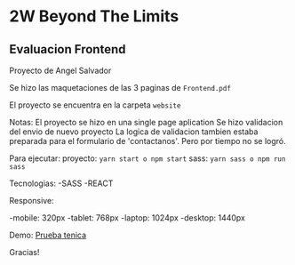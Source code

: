 # 2W Beyond The Limits
## Evaluacion Frontend

Proyecto de Angel Salvador

Se hizo las maquetaciones de las 3 paginas de `Frontend.pdf`

El proyecto se encuentra en la carpeta `website`

Notas:
El proyecto se hizo en una single page aplication
Se hizo validacion del envio de nuevo proyecto
La logica de validacion tambien estaba preparada para el formulario de 'contactanos'. Pero por tiempo no se logró.

Para ejecutar:
proyecto: `yarn start o npm start`
sass: `yarn sass o npm run sass`

Tecnologias:
-SASS
-REACT

Responsive:

-mobile: 320px
-tablet: 768px
-laptop: 1024px
-desktop: 1440px

Demo: 
[Prueba tenica](https://prueba-tecnica-2wbtl.firebaseapp.com/)

Gracias!
